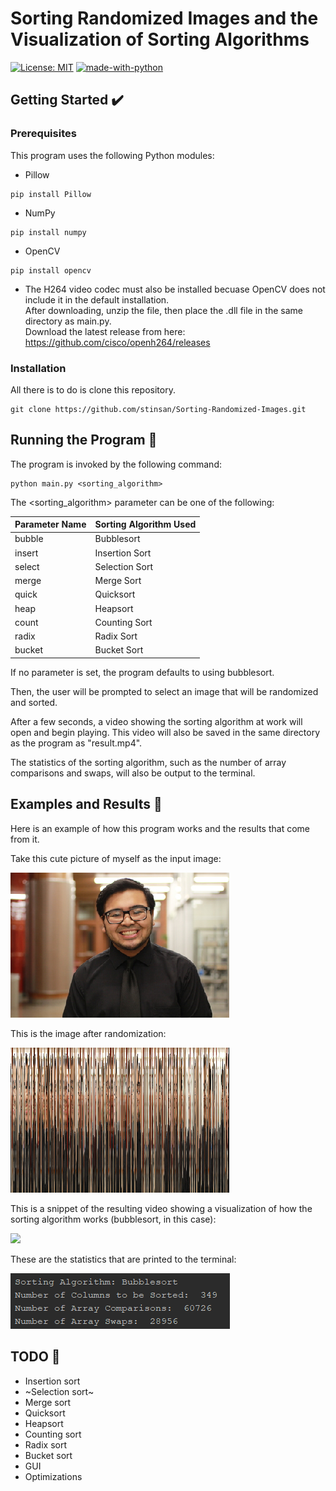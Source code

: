 # Sorting Randomized Images and the Visualization of Sorting Algorithms
[![License: MIT](https://img.shields.io/badge/License-MIT-yellow.svg)](https://opensource.org/licenses/MIT)
[![made-with-python](https://img.shields.io/badge/Made%20with-Python-1f425f.svg)](https://www.python.org/)<br/>

## Getting Started :heavy_check_mark:
### Prerequisites
This program uses the following Python modules:

- Pillow
```
pip install Pillow
```

- NumPy
```
pip install numpy
```

- OpenCV
```
pip install opencv
```

- The H264 video codec must also be installed becuase OpenCV does not include
it in the default installation. <br/>
After downloading, unzip the file, then place the .dll file in the same directory as main.py. <br/>
Download the latest release from here: https://github.com/cisco/openh264/releases

### Installation
All there is to do is clone this repository.
```
git clone https://github.com/stinsan/Sorting-Randomized-Images.git
```

## Running the Program :runner:
The program is invoked by the following command:
```
python main.py <sorting_algorithm>
```

The <sorting_algorithm> parameter can be one of the following: 

| Parameter Name | Sorting Algorithm Used|
|----------------|-------------------|
|bubble|Bubblesort|
|insert|Insertion Sort|
|select|Selection Sort|
|merge|Merge Sort|
|quick|Quicksort|
|heap|Heapsort|
|count|Counting Sort|
|radix|Radix Sort|
|bucket|Bucket Sort|

If no parameter is set, the program defaults to using bubblesort.

Then, the user will be prompted to select an image that will be randomized and sorted.

After a few seconds, a video showing the sorting algorithm at work will open and begin playing.
This video will also be saved in the same directory as the program as "result.mp4".

The statistics of the sorting algorithm, such as the number of array comparisons and
swaps, will also be output to the terminal.

## Examples and Results :100:
Here is an example of how this program works and the results that come from it.

Take this cute picture of myself as the input image:

![](screenshots/input.png)

This is the image after randomization:

![](screenshots/random.png)

This is a snippet of the resulting video showing a visualization of how the 
sorting algorithm works  (bubblesort, in this case):

![](screenshots/result.gif)

These are the statistics that are printed to the terminal:

![](screenshots/terminal_output.png)

## TODO :scroll:

- Insertion sort
- ~Selection sort~
- Merge sort
- Quicksort
- Heapsort
- Counting sort
- Radix sort
- Bucket sort
- GUI
- Optimizations

